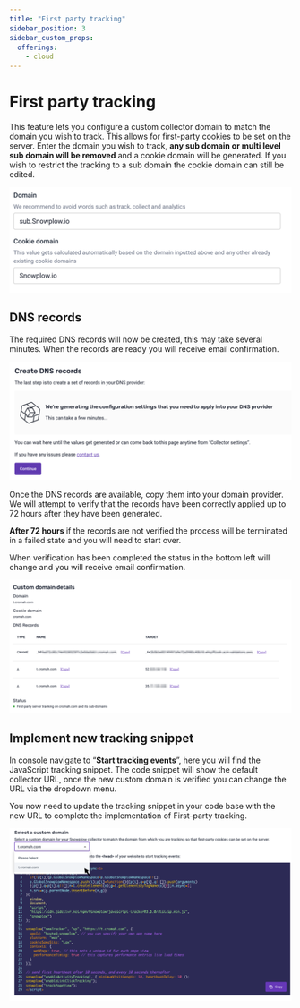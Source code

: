 ```yaml
---
title: "First party tracking"
sidebar_position: 3
sidebar_custom_props:
  offerings:
    - cloud
---
```


# First party tracking

This feature lets you configure a custom collector domain to match the domain you wish to track. This allows for first-party cookies to be set on the server.
Enter the domain you wish to track, **any sub domain or multi level sub domain will be removed** and a cookie domain will be generated. If you wish to restrict the tracking to a sub domain the cookie domain can still be edited.

![enter_domain](images/Screenshot_enter_domain.png)

## DNS records
The required DNS records will now be created, this may take several minutes.
When the records are ready you will receive email confirmation.

![create_dns_records](images/Screenshot_create_dns_records.png)

Once the DNS records are available, copy them into your domain provider.
We will attempt to verify that the records have been correctly applied up to 72 hours after they have been generated.

**After 72 hours** if the records are not verified the process will be terminated in a failed state and you will need to start over.

When verification has been completed the status in the bottom left will change and you will receive email confirmation.

![dns_records](images/Screenshot_dns_records.png)

## Implement new tracking snippet
In console navigate to “**Start tracking events**”, here you will find the JavaScript tracking snippet.
The code snippet will show the default collector URL, once the new custom domain is verified you can change the URL via the dropdown menu. 

You now need to update the tracking snippet in your code base with the new URL to complete the implementation of First-party tracking.

![implement_new_tracking_snippet](images/Screenshot_implement_new_tracking_snippet.png)

